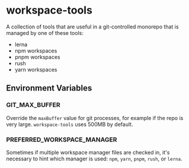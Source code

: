# workspace-tools

A collection of tools that are useful in a git-controlled monorepo that is managed by one of these tools:

- lerna
- npm workspaces
- pnpm workspaces
- rush
- yarn workspaces

## Environment Variables

### GIT_MAX_BUFFER

Override the `maxBuffer` value for git processes, for example if the repo is very large. `workspace-tools` uses 500MB by default.

### PREFERRED_WORKSPACE_MANAGER

Sometimes if multiple workspace manager files are checked in, it's necessary to hint which manager is used: `npm`, `yarn`, `pnpm`, `rush`, or `lerna`.
